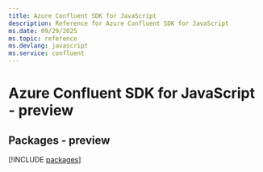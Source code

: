```yaml
---
title: Azure Confluent SDK for JavaScript
description: Reference for Azure Confluent SDK for JavaScript
ms.date: 09/29/2025
ms.topic: reference
ms.devlang: javascript
ms.service: confluent
---
```

# Azure Confluent SDK for JavaScript - preview
## Packages - preview
[!INCLUDE [packages](confluent-index.md)]